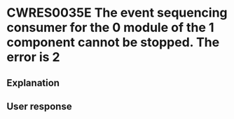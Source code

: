 # CWRES0035E The event sequencing consumer for the 0 module of the 1 component cannot be stopped. The error is 2

## Explanation

## User response